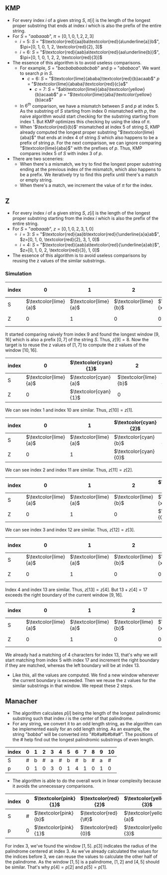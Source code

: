 ## KMP
- For every index $i$ of a given string $S$, $\pi[i]$ is the length of the longest proper substring that ends at index $i$ which is also the prefix of the entire string.
- For $S$ = "$aabaaab$", $\pi=[0, 1, 0, 1, 2, 2, 3]$
	- $i = 5$: $S$ = "$\textcolor{red}{aa}ba\textcolor{red}{a\underline{a}}b$", $\pi=[0, 1, 0, 1, 2, \textcolor{red}{2}, 3]$
	- $i = 6$: $S$ = "$\textcolor{red}{aab}a\textcolor{red}{aa\underline{b}}$", $\pi=[0, 1, 0, 1, 2, 2, \textcolor{red}{3}]$
- The essence of this algorithm is to avoid useless comparisons.
	- For example, $S$ = "$bacbababaabcbab$" and p = "$ababaca$". We want to search $p$ in $S$.
		- $c=6$: $S$ = "$\textcolor{lime}{ababa}\textcolor{red}{b}acaab$"
		            $p$  = "$\textcolor{lime}{ababa}\textcolor{red}{c}a$"
	       - $c=7$: $S$ = "$ab\textcolor{lime}{aba}\textcolor{yellow}{b}acaab$"
		            $p$  =    "$\textcolor{lime}{aba}\textcolor{yellow}{b}aca$"
	 - In $6^{th}$ comparison, we have a mismatch between $S$ and $p$ at index $5$. As the substring of $S$ starting from index $0$ mismatched with $p$, the naive algorithm would start checking for the substring starting from index $1$. But KMP optimizes this checking by using the idea of $\pi$.
	 - When '$\textcolor{red}{b}$' mismatched at index $5$ of string $S$, KMP already computed the longest proper substring "$\textcolor{lime}{aba}$" that ends at index $4$ of string $S$ which also happens to be a prefix of string $p$. For the next comparison, we can ignore comparing "$\textcolor{lime}{aba}$" with the prefixes of $p$. Thus, KMP compares index $5$ of $S$ with index $3$ of $p$.
- There are two sceneries:
	- When there's a mismatch, we try to find the longest proper substring ending at the previous index of the mismatch, which also happens to be a prefix. We iteratively try to find this prefix until there's a match or empty string.
	- When there's a match, we increment the value of $\pi$ for the index.

## Z
- For every index $i$ of a given string $S$, $z[i]$ is the length of the longest proper substring starting from the index $i$ which is also the prefix of the entire string.
- For $S$ = "$aabaaab$", $z=[0, 1, 0, 2, 3, 1, 0]$
	- $i = 3$: $S$ = "$\textcolor{red}{aa}b\textcolor{red}{\underline{a}a}ab$", $z=[0, 1, 0, \textcolor{red}{2}, 3, 1, 0]$
	- $i = 4$: $S$ = "$\textcolor{red}{aab}a\textcolor{red}{\underline{a}ab}$", $z=[0, 1, 0, 2, \textcolor{red}{3}, 1, 0]$
- The essence of this algorithm is to avoid useless comparisons by reusing the z values of the similar substrings.

### Simulation
| index | 0 | 1 | 2 | 3 | 4 | 5 | 6 | 7 | 8 | $\textcolor{yellow}{9}$ | 10 | 11 | 12 | 13 | 14 | 15 | $\textcolor{yellow}{16}$ | 17 | 18 |
|-------|---|---|---|---|---|---|---|---|---|---|----|----|----|----|----|----|----|----|----|
| S     | $\textcolor{lime}{a}$ | $\textcolor{lime}{a}$ | $\textcolor{lime}{b}$ | $\textcolor{lime}{x}$ | $\textcolor{lime}{a}$ | $\textcolor{lime}{a}$ | $\textcolor{lime}{b}$ | $\textcolor{lime}{x}$ | c | $\textcolor{red}{a}$ | $\textcolor{red}{a}$  | $\textcolor{red}{b}$  | $\textcolor{red}{x}$  | $\textcolor{red}{a}$  | $\textcolor{red}{a}$  | $\textcolor{red}{b}$  | $\textcolor{red}{x}$  | a  | y  |
| Z     | 0 | 1 | 0 | 0 | 4 | 1 | 0 | 0 | 0 | $\textcolor{pink}{8}$ |   |   |   |   |   |   |   |   |   |
It started comparing naively from index 9 and found the longest window $[9, 16]$ which is also a prefix $[0, 7]$ of the string $S$. Thus, $z[9] = 8$. Now the target is to reuse the z values of $[1, 7]$ to compute the z values of the window $[10, 16]$.

| index | 0 | $\textcolor{cyan}{1}$ | 2 | 3 | 4 | 5 | 6 | 7 | 8 | $\textcolor{yellow}{9}$ | $\textcolor{cyan}{10}$ | 11 | 12 | 13 | 14 | 15 | $\textcolor{yellow}{16}$ | 17 | 18 |
|-------|---|---|---|---|---|---|---|---|---|---|----|----|----|----|----|----|----|----|----|
| S     | $\textcolor{lime}{a}$ | $\textcolor{cyan}{a}$ | $\textcolor{lime}{b}$ | $\textcolor{lime}{x}$ | $\textcolor{lime}{a}$ | $\textcolor{lime}{a}$ | $\textcolor{lime}{b}$ | $\textcolor{lime}{x}$ | c | $\textcolor{red}{a}$ | $\textcolor{cyan}{a}$  | $\textcolor{red}{b}$  | $\textcolor{red}{x}$  | $\textcolor{red}{a}$  | $\textcolor{red}{a}$  | $\textcolor{red}{b}$  | $\textcolor{red}{x}$  | a  | y  |
| Z     | 0 | $\textcolor{cyan}{1}$ | 0 | 0 | 4 | 1 | 0 | 0 | 0 | 8 | $\textcolor{cyan}{1}$  |   |   |   |   |   |   |   |   |
We can see index 1 and index 10 are similar. Thus, $z[10]=z[1]$.

| index | 0 | 1 | $\textcolor{cyan}{2}$ | 3 | 4 | 5 | 6 | 7 | 8 | $\textcolor{yellow}{9}$ | 10 | $\textcolor{cyan}{11}$ | 12 | 13 | 14 | 15 | $\textcolor{yellow}{16}$ | 17 | 18 |
|-------|---|---|---|---|---|---|---|---|---|---|----|----|----|----|----|----|----|----|----|
| S     | $\textcolor{lime}{a}$ | $\textcolor{lime}{a}$ | $\textcolor{cyan}{b}$ | $\textcolor{lime}{x}$ | $\textcolor{lime}{a}$ | $\textcolor{lime}{a}$ | $\textcolor{lime}{b}$ | $\textcolor{lime}{x}$ | c | $\textcolor{red}{a}$ | $\textcolor{red}{a}$  | $\textcolor{cyan}{b}$  | $\textcolor{red}{x}$  | $\textcolor{red}{a}$  | $\textcolor{red}{a}$  | $\textcolor{red}{b}$  | $\textcolor{red}{x}$  | a  | y  |
| Z     | 0 | 1 | $\textcolor{cyan}{0}$ | 0 | 4 | 1 | 0 | 0 | 0 | 8 | 1  | $\textcolor{cyan}{0}$  |   |   |   |   |   |   |   |
We can see index 2 and index 11 are similar. Thus, $z[11]=z[2]$.

| index | 0 | 1 | 2 | $\textcolor{cyan}{3}$ | 4 | 5 | 6 | 7 | 8 | $\textcolor{yellow}{9}$ | 10 | 11 | $\textcolor{cyan}{12}$ | 13 | 14 | 15 | $\textcolor{yellow}{16}$ | 17 | 18 |
|-------|---|---|---|---|---|---|---|---|---|---|----|----|----|----|----|----|----|----|----|
| S     | $\textcolor{lime}{a}$ | $\textcolor{lime}{a}$ | $\textcolor{lime}{b}$ | $\textcolor{cyan}{x}$ | $\textcolor{lime}{a}$ | $\textcolor{lime}{a}$ | $\textcolor{lime}{b}$ | $\textcolor{lime}{x}$ | c | $\textcolor{red}{a}$ | $\textcolor{red}{a}$  | $\textcolor{red}{b}$  | $\textcolor{cyan}{x}$  | $\textcolor{red}{a}$  | $\textcolor{red}{a}$  | $\textcolor{red}{b}$  | $\textcolor{red}{x}$  | a  | y  |
| Z     | 0 | 1 | 0 | $\textcolor{cyan}{0}$ | 4 | 1 | 0 | 0 | 0 | 8 | 1  | 0  | $\textcolor{cyan}{0}$  |   |   |   |   |   |   |
We can see index 3 and index 12 are similar. Thus, $z[12]=z[3]$.

| index | 0 | 1 | 2 | 3 | $\textcolor{cyan}{4}$ | 5 | 6 | 7 | 8 | $\textcolor{yellow}{9}$ | 10 | 11 | 12 | $\textcolor{cyan}{13}$ | 14 | 15 | $\textcolor{yellow}{16}$ | 17 | 18 |
|-------|---|---|---|---|---|---|---|---|---|---|----|----|----|----|----|----|----|----|----|
| S     | $\textcolor{lime}{a}$ | $\textcolor{lime}{a}$ | $\textcolor{lime}{b}$ | $\textcolor{lime}{x}$ | $\textcolor{cyan}{a}$ | $\textcolor{lime}{a}$ | $\textcolor{lime}{b}$ | $\textcolor{lime}{x}$ | c | $\textcolor{red}{a}$ | $\textcolor{red}{a}$  | $\textcolor{red}{b}$  | $\textcolor{red}{x}$  | $\textcolor{cyan}{a}$  | $\textcolor{red}{a}$  | $\textcolor{red}{b}$  | $\textcolor{red}{x}$  | a  | y  |
| Z     | 0 | 1 | 0 | 0 | $\textcolor{cyan}{4}$ | 1 | 0 | 0 | 0 | 8 | 1  | 0  | 0  | $\textcolor{cyan}{4}$  |   |   |   |   |   |
Index $4$ and index $13$ are similar. Thus, $z[13] = z[4]$. But $13 + z[4] = 17$ exceeds the right boundary of the current window $[9, 16]$.

| index | 0 | 1 | 2 | 3 | 4 | 5 | 6 | 7 | 8 | 9 | 10 | 11 | 12 | $\textcolor{yellow}{13}$ | 14 | 15 | 16 | $\textcolor{yellow}{17}$ | 18 |
|-------|---|---|---|---|---|---|---|---|---|---|----|----|----|----|----|----|----|----|----|
| S     | $\textcolor{lime}{a}$ | $\textcolor{lime}{a}$ | $\textcolor{lime}{b}$ | $\textcolor{lime}{x}$ | $\textcolor{lime}{a}$ | a | b | x | c | a | a  | b  | x  | $\textcolor{red}{a}$  | $\textcolor{red}{a}$  | $\textcolor{red}{b}$  | $\textcolor{red}{x}$  | $\textcolor{red}{a}$  | y  |
| Z     | 0 | 1 | 0 | 0 | 4 | 1 | 0 | 0 | 0 | 8 | 1  | 0  | 0  | $\textcolor{pink}{5}$  |   |   |   |   |   |
We already had a matching of $4$ characters for index 13, that's why we will start matching from index $5$ with index $17$ and increment the right boundary if they are matched, whereas the left boundary will be at index 13.
- Like this, all the values are computed. We find a new window whenever the current boundary is exceeded. Then we reuse the z values for the similar substrings in that window. We repeat these 2 steps.

## Manacher
- The algorithm calculates $p[i]$ being the length of the longest palindromic substring such that index $i$ is the center of that palindrome.
- For any string, we convert it to an odd length string, as the algorithm can be implemented easily for an odd length string. As an example, the string "$babba$" will be converted into "#b#a#b#b#a#". The positions of the # help find out the longest palindromic substrings of even length.
  
| index | 0 | 1 | 2 | 3 | 4 | 5 | 6 | 7 | 8 | 9 | 10 |
|-------|---|---|---|---|---|---|---|---|---|---|----|
| S     | # | b | # | a | # | b | # | b | # | a | #  |
| p     | 0 | 1 | 0 | 3 | 0 | 1 | 4 | 1 | 0 | 1 | 0  |

- The algorithm is able to do the overall work in linear complexity because it avoids the unnecessary comparisons.

| index | 0 | $\textcolor{pink}{1}$ | $\textcolor{red}{2}$ | $\textcolor{yellow}{3}$ | $\textcolor{red}{4}$ | $\textcolor{pink}{5}$ | 6 | 7 | 8 | 9 | 10 |
|-------|---|---|---|---|---|---|---|---|---|---|----|
| S     | # | $\textcolor{pink}{b}$ | $\textcolor{red}{\#}$ | $\textcolor{yellow}{a}$ | $\textcolor{red}{\#}$ | $\textcolor{pink}{b}$ | # | b | # | a | #  |
| p     | 0 | $\textcolor{pink}{1}$ | $\textcolor{red}{0}$ | $\textcolor{yellow}{3}$ | $\textcolor{red}{0}$ | $\textcolor{pink}{1}$ | 4 | 1 | 0 | 1 | 0  |
For index $3$, we've found the window $[1, 5]$. $p[3]$ indicates the radius of the palindrome centered at index $3$. As we've already calculated the values for the indices before $3$, we can reuse the values to calculate the other half of the palindrome. As the window $[1, 5]$ is a palindrome, $[1, 2]$ and $[4, 5]$ should be similar. That's why $p[4] = p[2]$ and $p[5] = p[1]$.
